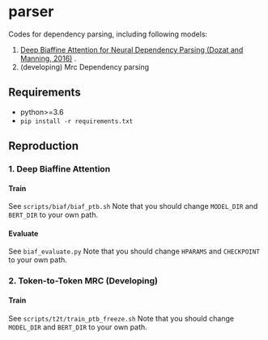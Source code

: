 # parser
Codes for dependency parsing, including following models:
1. [Deep Biaffine Attention for Neural Dependency Parsing (Dozat and Manning, 2016)](https://arxiv.org/abs/1611.01734) .
1. (developing) Mrc Dependency parsing

## Requirements
* python>=3.6
* `pip install -r requirements.txt`

## Reproduction
### 1. Deep Biaffine Attention
#### Train
See `scripts/biaf/biaf_ptb.sh`
Note that you should change `MODEL_DIR` and `BERT_DIR` to your own path.
#### Evaluate
See `biaf_evaluate.py`
Note that you should change `HPARAMS` and `CHECKPOINT` to your own path.

### 2. Token-to-Token MRC (Developing)
#### Train
See `scripts/t2t/train_ptb_freeze.sh`
Note that you should change `MODEL_DIR` and `BERT_DIR` to your own path.
